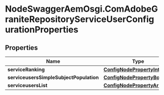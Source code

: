 # NodeSwaggerAemOsgi.ComAdobeGraniteRepositoryServiceUserConfigurationProperties

## Properties

Name | Type | Description | Notes
------------ | ------------- | ------------- | -------------
**serviceRanking** | [**ConfigNodePropertyInteger**](ConfigNodePropertyInteger.md) |  | [optional] 
**serviceusersSimpleSubjectPopulation** | [**ConfigNodePropertyBoolean**](ConfigNodePropertyBoolean.md) |  | [optional] 
**serviceusersList** | [**ConfigNodePropertyArray**](ConfigNodePropertyArray.md) |  | [optional] 


